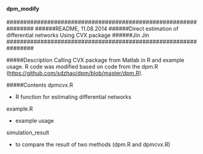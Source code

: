 #### dpm_modify ####
################################################################
######README, 11.08.2014
######Direct estimation of differential networks Using CVX package
######Jin Jin
################################################################

#####Description
 Calling CVX package from Matlab in R and example usage. R code was modified based on code from the dpm.R (https://github.com/sdzhao/dpm/blob/master/dpm.R).

#####Contents
dpmcvx.R
- R function for estimating differential networks

example.R
- example usage  

simulation_result
- to compare the result of two methods (dpm.R and dpmcvx.R) 
